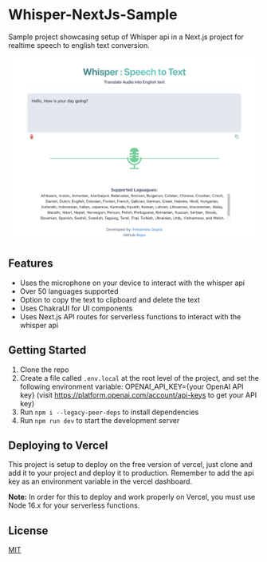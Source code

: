 # Whisper-NextJs-Sample

Sample project showcasing setup of Whisper api in a Next.js project for realtime speech to english text conversion.

![Whisper API Demo Image](public/Demo.png?raw=true 'Whisper API Demo')

## Features

- Uses the microphone on your device to interact with the whisper api
- Over 50 languages supported
- Option to copy the text to clipboard and delete the text
- Uses ChakraUI for UI components
- Uses Next.js API routes for serverless functions to interact with the whisper api

## Getting Started

1. Clone the repo
2. Create a file called `.env.local` at the root level of the project, and set the following environment variable: OPENAI_API_KEY={your OpenAI API key} (visit https://platform.openai.com/account/api-keys to get your API key)
3. Run `npm i --legacy-peer-deps` to install dependencies
4. Run `npm run dev` to start the development server

## Deploying to Vercel

This project is setup to deploy on the free version of vercel, just clone and add it to your project and deploy it to production. Remember to add the api key as an environment variable in the vercel dashboard.

**Note:** In order for this to deploy and work properly on Vercel, you must use Node 16.x for your serverless functions.

## License

[MIT](https://choosealicense.com/licenses/mit/)
